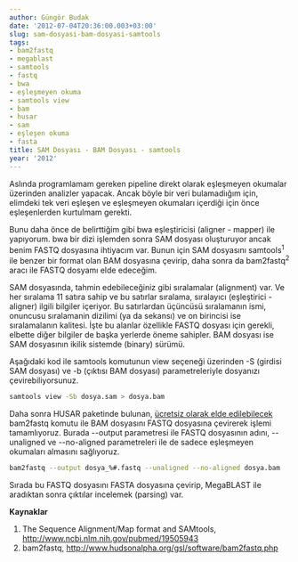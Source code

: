 ```yaml
---
author: Güngör Budak
date: '2012-07-04T20:36:00.003+03:00'
slug: sam-dosyasi-bam-dosyasi-samtools
tags:
- bam2fastq
- megablast
- samtools
- fastq
- bwa
- eşleşmeyen okuma
- samtools view
- bam
- husar
- sam
- eşleşen okuma
- fasta
title: SAM Dosyası - BAM Dosyası - samtools
year: '2012'
---
```


Aslında programlamam gereken pipeline direkt olarak eşleşmeyen okumalar üzerinden analizler yapacak. Ancak böyle bir veri bulamadiığım için, elimdeki tek veri eşleşen ve eşleşmeyen okumaları içerdiği için önce eşleşenlerden kurtulmam gerekti.

Bunu daha önce de belirttiğim gibi bwa eşleştiricisi (aligner - mapper) ile yapıyorum. bwa bir dizi işlemden sonra SAM dosyası oluşturuyor ancak benim FASTQ dosyasına ihtiyacım var. Bunun için SAM dosyasını samtools<sup>1</sup> ile benzer bir format olan BAM dosyasına çevirip, daha sonra da bam2fastq<sup>2</sup> aracı ile FASTQ dosyamı elde edeceğim.

SAM dosyasında, tahmin edebileceğiniz gibi sıralamalar (alignment) var. Ve her sıralama 11 satıra sahip ve bu satırlar sıralama, sıralayıcı (eşleştirici - aligner) ilgili bilgiler içeriyor. Bu satırlardan üçüncüsü sıralamanın ismi, onuncusu sıralamanin dizilimi (ya da sekansı) ve on birincisi ise sıralamalanın kalitesi. İşte bu alanlar özellikle FASTQ dosyası için gerekli, elbette diğer bilgiler de başka yerlerde öneme sahipler. BAM dosyası ise SAM dosyasının ikilik sistemde (binary) sürümü.

Aşağıdaki kod ile samtools komutunun view seçeneği üzerinden -S (girdisi SAM dosyası) ve -b (çıktısı BAM dosyası) parametreleriyle dosyanızı çevirebiliyorsunuz.

```bash
samtools view -Sb dosya.sam > dosya.bam
```

Daha sonra HUSAR paketinde bulunan, <a href="http://www.hudsonalpha.org/gsl/software/bam2fastq.php" target="_blank">ücretsiz olarak elde edilebilecek</a> bam2fastq komutu ile BAM dosyasını FASTQ dosyasına çevirerek işlemi tamamlıyoruz. Burada --output parametresi ile FASTQ dosyasının adını, --unaligned ve --no-aligned parametreleri ile de sadece eşleşmeyen okumaları almasını sağlıyoruz.

```bash
bam2fastq --output dosya_%#.fastq --unaligned --no-aligned dosya.bam
```

Sırada bu FASTQ dosyasını FASTA dosyasına çevirip, MegaBLAST ile aradıktan sonra çıktılar incelemek (parsing) var.

**Kaynaklar**

1. The Sequence Alignment/Map format and SAMtools, <a href="http://www.ncbi.nlm.nih.gov/pubmed/19505943">http://www.ncbi.nlm.nih.gov/pubmed/19505943</a><br />
2. bam2fastq, <a href="http://www.hudsonalpha.org/gsl/software/bam2fastq.php">http://www.hudsonalpha.org/gsl/software/bam2fastq.php</a>
